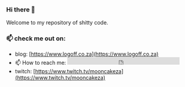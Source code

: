 ### Hi there 👋

Welcome to my repository of shitty code.

### 📫 check me out on:
- blog: [https://www.logoff.co.za](https://www.logoff.co.za)
- 📫 How to reach me: <iframe allowtransparency="true" frameborder="0" scrolling="no" src="http://platform.twitter.com/widgets/follow_button.html?screen_name=geoffchisnall"  style="width:300px; height:20px;"></iframe>
- twitch: [https://www.twitch.tv/mooncakeza](https://www.twitch.tv/mooncakeza)

<!--
**geoffchisnall/geoffchisnall** is a ✨ _special_ ✨ repository because its `README.md` (this file) appears on your GitHub profile.

Here are some ideas to get you started:

- 🔭 I’m currently working on ...
- 🌱 I’m currently learning ...
- 👯 I’m looking to collaborate on ...
- 🤔 I’m looking for help with ...
- 💬 Ask me about ...
- 📫 How to reach me: ...
- 😄 Pronouns: ...
- ⚡ Fun fact: ...
-->
